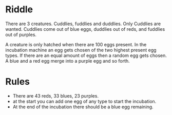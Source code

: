# Riddle

There are 3 creatures. Cuddlies, fuddlies and duddlies. Only Cuddlies are wanted. 
Cuddlies come out of blue eggs, duddlies out of reds, and fuddlies out of purples.

A creature is only hatched when there are 100 eggs present. In the incubation machine
an egg gets chosen of the two highest present egg types. If there are an equal amount of eggs
then a random egg gets chosen. A blue and a red egg merge into a purple egg and so forth.

# Rules

- There are 43 reds, 33 blues, 23 purples.
- at the start you can add one egg of any type to start the incubation.
- At the end of the incubation there should be a blue egg remaining.
 